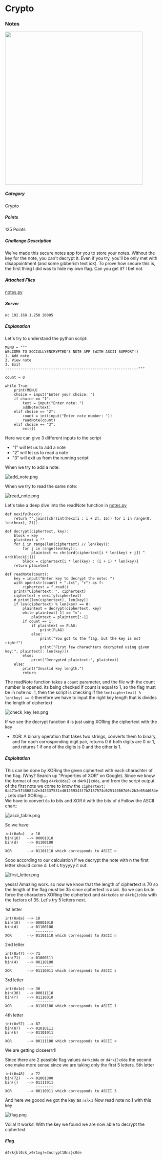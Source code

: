 # Crypto
### Notes

<img src="./images/crypto_challenge.png"  width="450" height="500">

##### Category
Crypto

##### Points
125 Points

##### Challenge Description
We've made this secure notes app for you to store your notes. Without the key for the note, you can't decrypt it. Even if you try, you'll be only met with disappointment (and some gibberish text idk). To prove how secure this is, the first thing I did was to hide my own flag. Can you get it? I bet not.

##### Attached Files
[notes.py](./notes.py)

##### Server
`nc 192.168.1.250 20005`

##### Explanation
Let's try to understand the python script:
```
MENU = """
WELCOME TO SOCIALLYENCRYPTED'S NOTE APP (WITH ASCII SUPPORT!)
1. Add note
2. View note
3. Exit
-------------------------------------------------------------"""

count = 0

while True:
    print(MENU)
    choice = input("Enter your choice: ")
    if choice == "1":
        text = input("Enter note: ")
        addNote(text)
    elif choice == "2":
        count = int(input("Enter note number: "))
        readNote(count)
    elif choice == "3":
        exit()
```

Here we can give 3 different inputs to the script
- "1" will let us to add a note
- "2" will let us to read a note
- "3" will exit us from the running script

When we try to add a note:

![add_note.png](./images/add_note.png)

When we try to read the same note:

![read_note.png](./images/read_note.png)


Let's take a deep dive into the readNote function in [notes.py](./notes.py)

```
def nexify(hexx):
    return "".join([chr(int(hexx[i : i + 2], 16)) for i in range(0, len(hexx), 2)])
```
```
def decrypt(ciphertext, key):
    block = key
    plaintext = ""
    for i in range(len(ciphertext) // len(key)):
        for j in range(len(key)):
            plaintext += chr(ord(ciphertext[i * len(key) + j]) ^ ord(block[j]))
        block = ciphertext[i * len(key) : (i + 1) * len(key)]
    return plaintext
```
```
def readNote(count):
    key = input("Enter key to decrypt the note: ")
    with open(str(count) + ".txt", "r") as f:
        ciphertext = f.read()
    print("Ciphertext: ", ciphertext)
    ciphertext = nexify(ciphertext)
    # print(len(ciphertext), len(key))
    if len(ciphertext) % len(key) == 0:
        plaintext = decrypt(ciphertext, key)
        while plaintext[-1] == "=":
            plaintext = plaintext[:-1]
        if count == 1:
            if plaintext == FLAG:
                print(FLAG)
            else:
                print("You got to the flag, but the key is not right!")
                print("First few charachters decrypted using given key:", plaintext[: len(key)])
        else:
            print("Decrypted plaintext:", plaintext)
    else:
        print("Invalid key length.")
        return
```


The readNote function takes a `count` parameter, and the file with the count number is opened. its being checked if count is equal to 1, so the flag must be in note no. 1, then the script is checking if the `len(ciphertext) % len(key) == 0` 
therefore we have to input the right key length that is divides the length of ciphertext

![check_key_len.png](./images/check_key_len.png)

If we see the decrypt function it is just using XORing the ciphertext with the key
- XOR: A binary operation that takes two strings, converts them to binary, and for each corrosponding digit pair, returns 0 if both digits are 0 or 1, and returns 1 if one of the digits is 0 and the other is 1.

##### Exploitation
This can be done by XORing the given ciphertext with each charachter of the flag. (Why? Search up "Properties of XOR" on Google). Since we know the format of our flag `d4rkc0de{}` or `d4rk{}c0de`, and
from the script output of the first note we come to know the `ciphertext: 0a471e5748682b2e342337531e461259343f7b2137574d025143667d6c2b3e054d084e`, Lets start XORing.... <br>
We have to convert `0a` to bits and XOR it with the bits of `d`
Follow the ASCII chart: 

![ascii_table.png](./images/ascii_table.png)

So we have:
```
int(0x0a) --> 10
bin(10)   --> 00001010
bin(d)    --> 01100100
              --------
XOR       --> 01101110 which corresponds to ASCII n
```

Sooo according to our calculation if we decrypt the note with n the first letter should come d.
Let's tryyyyy it out.

![first_letter.png](./images/first_letter.png)

yesss! Amazing work. so now we know that the length of ciphertext is 70 so the length of the flag must be 35 since ciphertext is ascii. So we can brute force the characters XORing the ciphertext and `d4rkc0de` or `d4rk{}c0de` with the factors of 35. Let's try 5 letters next.

1st letter
```
int(0x0a) --> 10
bin(10)   --> 00001010
bin(d)    --> 01100100
              --------
XOR       --> 01101110 which corresponds to ASCII n
```

2nd letter
```
int(0x47) --> 71
bin(71)   --> 01000111
bin(4)    --> 00110100
              --------
XOR       --> 01110011 which corresponds to ASCII s
```

3rd letter
```
int(0x1e) --> 30
bin(30)   --> 00011110
bin(r)    --> 01110010
              --------
XOR       --> 01101100 which corresponds to ASCII l
```

4th letter
```
int(0x57) --> 87
bin(87)   --> 01010111
bin(k)    --> 01101011
              --------
XOR       --> 00111100 which corresponds to ASCII <
```

We are getting closeerrr!! 

Since there are 2 possible flag values `d4rkc0de` or `d4rk{}c0de` the second one make more sense since we are taking only the first 5 letters.
5th letter
```
int(0x48) --> 72
bin(72)   --> 01001000
bin({)    --> 01111011
              --------
XOR       --> 00110011 which corresponds to ASCII 3
```

And here we goood we got the key as `nsl<3`
Now read note no.1 with this key

![flag.png](./images/flag.png)

Voila! It works!
With the key we found we are now able to decrypt the ciphertext

##### Flag
`d4rk{bl0ck_x0r1ng!=3ncrypt10nz}c0de`
